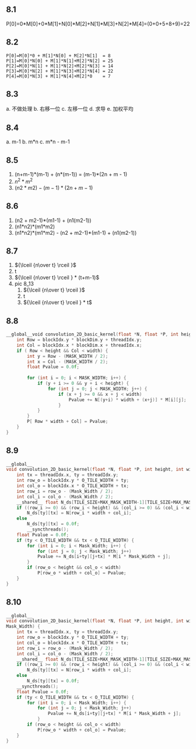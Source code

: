 ## 8.1

P[0]=0\*M[0]+0\*M[1]+N[0]\*M[2]+N[1]\*M[3]+N[2]\*M[4]=(0+0+5+8+9)=22

## 8.2

```
P[0]=M[0]*0 + M[1]*N[0] + M[2]*N[1]  = 8
P[1]=M[0]*N[0] + M[1]*N[1]+M[2]*N[2] = 25
P[2]=M[0]*N[1] + M[1]*N[2]+M[2]*N[3] = 14
P[3]=M[0]*N[2] + M[1]*N[3]+M[2]*N[4] = 22
P[4]=M[0]*N[3] + M[1]*N[4]+M[2]*0    = 7
```

## 8.3

a. 不做处理
b. 右移一位
c. 左移一位
d. 求导
e. 加权平均 

## 8.4

a. m-1  b. m\*n  c. m\*n - m-1 

## 8.5
1. (n+m-1)\*(m-1) + (n\*(m-1)) = (m-1)\*(2n + m - 1)
2. $n^2 * m^2$
3. $(n2 * m2) - (m-1)*(2n + m - 1)$


## 8.6
1. (n2 + m2-1)*(m1-1) + (n1(m2-1))
2. (n1\*n2)*(m1\*m2)
3. (n1\*n2)\*(m1\*m2) - (n2 + m2-1)\*(m1-1) + (n1(m2-1))

## 8.7
1. ${\lceil {n\over t} \rceil }$
2. t
3. ${\lceil {n\over t} \rceil } * (t+m-1)$
4. pic 8_13
    1. ${\lceil {n\over t} \rceil }$
    2. t
    3. ${\lceil {n\over t} \rceil } * t$

## 8.8

```c++
__global__void convolution_2D_basic_kernel(float *N, float *P, int height, int width){ 
    int Row = blockIdx.y * blockDim.y + threadIdx.y; 
    int Col = blockIdx.x * blockDim.x + threadIdx.x; 
    if ( Row < height && Col < width) { 
        int y = Row - (MASK_WIDTH / 2); 
        int x = Col - (MASK_WIDTH / 2); 
        float Pvalue = 0.0f; 
        
        for (int i = 0; i < MASK_WIDTH; i++) { 
            if (y + i >= 0 && y + i < height) { 
                for (int j = 0; j < MASK_WIDTH; j++) { 
                    if (x + j >= 0 && x + j < width) 
                        Pvalue += N[(y+i) * width + (x+j)] * M[i][j]; 
                    } 
            } 
        } 
        P[ Row * width + Col] = Pvalue; 
    } 
}
```

## 8.9

```c++
__global__ 
void convolution_2D_basic_kernel(float *N, float *P, int height, int width, const int Mask_Width) { 
    int tx = threadIdx.x, ty = threadIdx.y; 
    int row_o = blockIdx.y * O_TILE_WIDTH + ty; 
    int col_o = blockIdx.x * O_TILE_WIDTH + tx; 
    int row_i = row_o - (Mask_Width / 2); 
    int col_i = col_o - (Mask_Width / 2); 
    __shared__ float N_ds[TILE_SIZE+MAX_MASK_WIDTH-1][TILE_SIZE+MAX_MASK_WIDTH-1]; 
    if ((row_i >= 0) && (row_i < height) && (col_i >= 0) && (col_i < width)) 
        N_ds[ty][tx] = N[row_i * width + col_i]; 
    else
        N_ds[ty][tx] = 0.0f; 
        __syncthreads(); 
    float Pvalue = 0.0f; 
    if (ty < O_TILE_WIDTH && tx < O_TILE_WIDTH) { 
        for (int i = 0; i < Mask_Width; i++) { 
            for (int j = 0; j < Mask_Width; j++) 
            Pvalue += N_ds[i+ty][j+tx] * M[i * Mask_Width + j]; 
        } 
        if (row_o < height && col_o < width) 
            P[row_o * width + col_o] = Pvalue; 
    } 
}

```


## 8.10

```c++
__global__ 
void convolution_2D_basic_kernel(float *N, float *P, int height, int width, const int
Mask_Width) { 
    int tx = threadIdx.x, ty = threadIdx.y; 
    int row_o = blockIdx.y * O_TILE_WIDTH + ty; 
    int col_o = blockIdx.x * O_TILE_WIDTH + tx; 
    int row_i = row_o - (Mask_Width / 2); 
    int col_i = col_o - (Mask_Width / 2); 
    __shared__ float N_ds[TILE_SIZE+MAX_MASK_WIDTH-1][TILE_SIZE+MAX_MASK_WIDTH-1]; 
    if ((row_i >= 0) && (row_i < height) && (col_i >= 0) && (col_i < width)) 
        N_ds[ty][tx] = N[row_i * width + col_i]; 
    else
        N_ds[ty][tx] = 0.0f; 
    __syncthreads(); 
    float Pvalue = 0.0f; 
    if (ty < O_TILE_WIDTH && tx < O_TILE_WIDTH) { 
        for (int i = 0; i < Mask_Width; i++) { 
            for (int j = 0; j < Mask_Width; j++) 
                Pvalue += N_ds[i+ty][j+tx] * M[i * Mask_Width + j]; 
            } 
        if (row_o < height && col_o < width) 
            P[row_o * width + col_o] = Pvalue; 
    } 
}

```